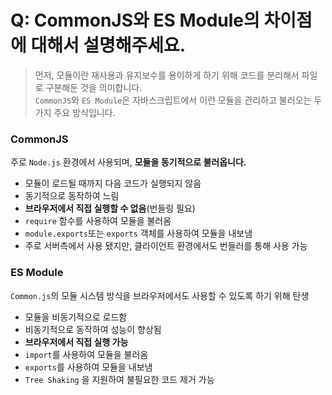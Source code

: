 # Q: CommonJS와 ES Module의 차이점에 대해서 설명해주세요.
> 먼저, 모듈이란 재사용과 유지보수를 용이하게 하기 위해 코드를 분리해서 파일로 구분해둔 것을 의미합니다.  
> `CommonJS`와 `ES Module`은 자바스크립트에서 이런 모듈을 관리하고 불러오는 두 가지 주요 방식입니다.

### CommonJS
주로 `Node.js` 환경에서 사용되며, **모듈을 동기적으로 불러옵니다.** 
  - 모듈이 로드될 때까지 다음 코드가 실행되지 않음
  - 동기적으로 동작하여 느림
  - **브라우저에서 직접 실행할 수 없음**(번들링 필요) 
  - `require` 함수를 사용하여 모듈을 불러옴
  - `module.exports`또는 `exports` 객체를 사용하여 모듈을 내보냄
  - 주로 서버측에서 사용 됐지만, 클라이언트 환경에서도 번들러를 통해 사용 가능
  
### ES Module
`Common.js`의 모듈 시스템 방식을 브라우저에서도 사용할 수 있도록 하기 위해 탄생
  - 모듈을 비동기적으로 로드함
  - 비동기적으로 동작하여 성능이 향상됨
  - **브라우저에서 직접 실행 가능**
  - `import`를 사용하여 모듈을 불러옴
  - `exports`를 사용하여 모듈을 내보냄
  - `Tree Shaking` 을 지원하여 불필요한 코드 제거 가능
